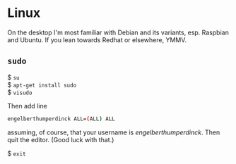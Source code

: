# Linux

On the desktop I'm most familiar with Debian and its variants, esp. Raspbian and Ubuntu. If you lean towards Redhat or elsewhere, YMMV.

## `sudo`

$ `su`  
$ `apt-get install sudo`  
$ `visudo`

Then add line

```sh
engelberthumperdinck ALL=(ALL) ALL
```

assuming, of course, that your username is *engelberthumperdinck*. Then quit the editor. (Good luck with that.)

$ `exit`
